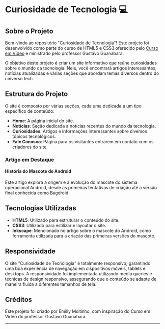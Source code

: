 # Curiosidade de Tecnologia 💻

## Sobre o Projeto

Bem-vindo ao repositório "Curiosidade de Tecnologia"! Este projeto foi desenvolvido como parte do curso de HTML5 e CSS3 oferecido pelo [Curso em Vídeo](https://www.cursoemvideo.com/) e ministrado pelo professor Gustavo Guanabara.

O objetivo deste projeto é criar um site informativo que reúne curiosidades sobre o mundo da tecnologia. Nele, você encontrará artigos interessantes, notícias atualizadas e várias seções que abordam temas diversos dentro do universo tech.

## Estrutura do Projeto

O site é composto por várias seções, cada uma dedicada a um tipo específico de conteúdo:

- **Home**: A página inicial do site.
- **Notícias**: Seção dedicada a notícias recentes do mundo da tecnologia.
- **Curiosidades**: Artigos e informações interessantes sobre diversos tópicos tecnológicos.
- **Fale Conosco**: Página para os visitantes entrarem em contato com os criadores do site.

### Artigo em Destaque

#### História do Mascote do Android

Este artigo explora a origem e a evolução do mascote do sistema operacional Android, desde as primeiras tentativas de criação até a versão final conhecida como Bugdroid.

## Tecnologias Utilizadas

- **HTML5**: Utilizado para estruturar o conteúdo do site.
- **CSS3**: Utilizado para estilizar e layoutar o site.
- **Inkscape**: Mencionado no artigo sobre o mascote do Android, como ferramenta utilizada para a criação das primeiras versões do mascote.

## Responsividade

O site "Curiosidade de Tecnologia" é totalmente responsivo, garantindo uma boa experiência de navegação em dispositivos móveis, tablets e desktops. A responsividade foi implementada utilizando media queries e técnicas de design responsivo, assegurando que o conteúdo se adapte de maneira fluida a diferentes tamanhos de tela.

## Créditos

Este projeto foi criado por Emilly Moitinho, com inspiração do Curso em Vídeo do professor Gustavo Guanabara.


---

